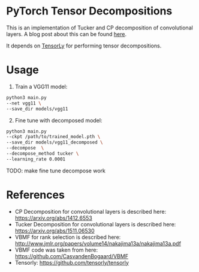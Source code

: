 # PyTorch Tensor Decompositions

This is an implementation of Tucker and CP decomposition of convolutional layers.
A blog post about this can be found [here](https://jacobgil.github.io/deeplearning/tensor-decompositions-deep-learning).

It depends on [TensorLy](https://github.com/tensorly/tensorly) for performing tensor decompositions.

# Usage
1. Train a VGG11 model:
```bash
python3 main.py 
--net vgg11 \
--save_dir models/vgg11
```

2. Fine tune with decomposed model: 
```bash
python3 main.py 
--ckpt /path/to/trained_model.pth \
--save_dir models/vgg11_decomposed \
--decompose  \
--decompose_method tucker \
--learning_rate 0.0001
```

TODO: make fine tune decompose work

# References

- CP Decomposition for convolutional layers is described here: https://arxiv.org/abs/1412.6553
- Tucker Decomposition for convolutional layers is described here: https://arxiv.org/abs/1511.06530
- VBMF for rank selection is described here: http://www.jmlr.org/papers/volume14/nakajima13a/nakajima13a.pdf
- VBMF code was taken from here: https://github.com/CasvandenBogaard/VBMF
- Tensorly: https://github.com/tensorly/tensorly
